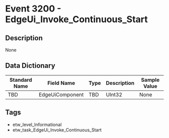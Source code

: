 # Event 3200 - EdgeUi_Invoke_Continuous_Start

## Description
None

## Data Dictionary
|Standard Name|Field Name|Type|Description|Sample Value|
|---|---|---|---|---|
|TBD|EdgeUiComponent|TBD|UInt32|None|None|

## Tags
* etw_level_Informational
* etw_task_EdgeUi_Invoke_Continuous_Start